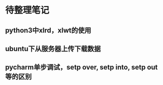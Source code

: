 # 待整理笔记

## python3中xlrd，xlwt的使用

## ubuntu下从服务器上传下载数据

## pycharm单步调试，setp over, setp into, setp out等的区别　
